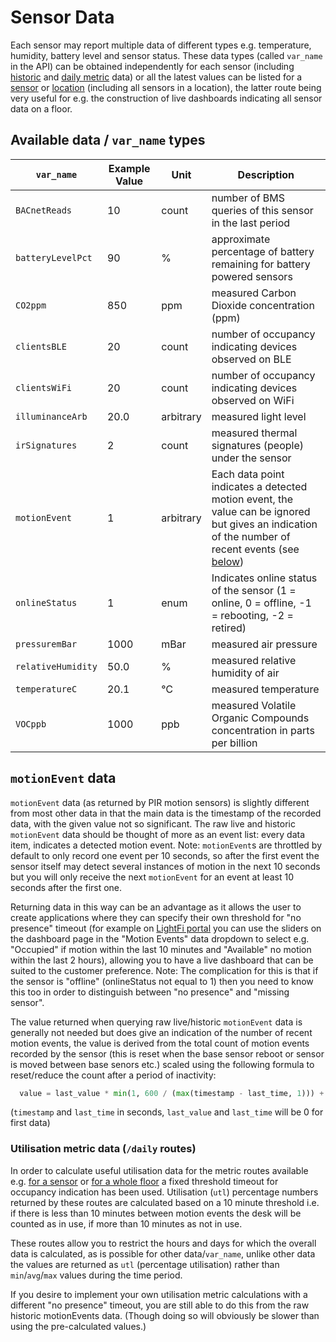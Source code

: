 # Sensor Data

Each sensor may report multiple data of different types e.g. temperature, humidity, battery level and sensor status. These data types (called `var_name` in the API) can be obtained independently for each sensor (including [historic](https://apiv2.lightfi.io/docs#/default/read_sensor_historic_data_sensors__sensor_id___var_name__history_get) and [daily metric](https://apiv2.lightfi.io/docs#/default/read_sensor_daily_data_range_sensors__sensor_id___var_name__daily_get) data) or all the latest values can be listed for a [sensor](https://apiv2.lightfi.io/docs#/default/read_latest_sensor_information_sensors__sensor_id__get) or [location](https://apiv2.lightfi.io/docs#/default/read_location_direct_children_locations__location_id___get) (including all sensors in a location), the latter route being very useful for e.g. the construction of live dashboards indicating all sensor data on a floor.

## Available data / `var_name` types

| `var_name` | Example Value | Unit | Description |
|-----------------|---------------|------|-----------------|
| `BACnetReads` | 10      | count        | number of BMS queries of this sensor in the last period |
| `batteryLevelPct` | 90  | %       | approximate percentage of battery remaining for battery powered sensors |
| `CO2ppm` | 850  | ppm | measured Carbon Dioxide concentration (ppm) |
| `clientsBLE` | 20  | count | number of occupancy indicating devices observed on BLE |
| `clientsWiFi` | 20  | count | number of occupancy indicating devices observed on WiFi |
| `illuminanceArb` | 20.0  | arbitrary | measured light level |
| `irSignatures` | 2  | count | measured thermal signatures (people) under the sensor |
| `motionEvent` | 1  | arbitrary | Each data point indicates a detected motion event, the value can be ignored but gives an indication of the number of recent events (see [below](#motionevent-data)) |
| `onlineStatus` | 1  | enum | Indicates online status of the sensor (1 = online, 0 = offline, -1 = rebooting, -2 = retired) |
| `pressuremBar` | 1000  | mBar | measured air pressure |
| `relativeHumidity` | 50.0  | % | measured relative humidity of air |
| `temperatureC` | 20.1  | ℃ | measured temperature |
| `VOCppb` | 1000  | ppb | measured Volatile Organic Compounds concentration in parts per billion |

## `motionEvent` data

`motionEvent` data (as returned by PIR motion sensors) is slightly different from most other data in that the main data is the timestamp of the recorded data, with the given value not so significant. The raw live and historic `motionEvent` data should be thought of more as an event list: every data item, indicates a detected motion event. Note: `motionEvent`s are throttled by default to only record one event per 10 seconds, so after the first event the sensor itself may detect several instances of motion in the next 10 seconds but you will only receive the next `motionEvent` for an event at least 10 seconds after the first one.

Returning data in this way can be an advantage as it allows the user to create applications where they can specify their own threshold for "no presence" timeout (for example on [LightFi portal](https://portal.lightfi.io) you can use the sliders on the dashboard page in the "Motion Events" data dropdown to select e.g. "Occupied" if motion within the last 10 minutes and "Available" no motion within the last 2 hours), allowing you to have a live dashboard that can be suited to the customer preference. Note: The complication for this is that if the sensor is "offline" (onlineStatus not equal to 1) then you need to know this too in order to distinguish between "no presence" and "missing sensor".

The value returned when querying raw live/historic `motionEvent` data is generally not needed but does give an indication of the number of recent motion events, the value is derived from the total count of motion events recorded by the sensor (this is reset when the base sensor reboot or sensor is moved between base senors etc.) scaled using the following formula to reset/reduce the count after a period of inactivity:

```python
  value = last_value * min(1, 600 / (max(timestamp - last_time, 1))) + 1
```
(`timestamp` and `last_time` in seconds, `last_value` and `last_time` will be 0 for first data)

### Utilisation metric data (`/daily` routes)

In order to calculate useful utilisation data for the metric routes available e.g. [for a sensor](https://apiv2.lightfi.io/docs#/default/read_sensor_daily_data_range_sensors__sensor_id___var_name__daily_get) or [for a whole floor](https://apiv2.lightfi.io/docs#/default/read_location_direct_child_daily_data_range_locations__location_id___var_name__daily_get) a fixed threshold timeout for occupancy indication has been used. Utilisation (`utl`) percentage numbers returned by these routes are calculated based on a 10 minute threshold i.e. if there is less than 10 minutes between motion events the desk will be counted as in use, if more than 10 minutes as not in use.

These routes allow you to restrict the hours and days for which the overall data is calculated, as is possible for other data/`var_name`, unlike other data the values are returned as `utl` (percentage utilisation) rather than `min`/`avg`/`max` values during the time period.

If you desire to implement your own utilisation metric calculations with a different "no presence" timeout, you are still able to do this from the raw historic motionEvents data. (Though doing so will obviously be slower than using the pre-calculated values.)
